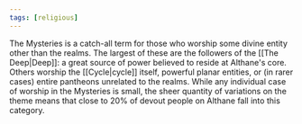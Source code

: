 ```yaml
---
tags: [religious]
---
```


The Mysteries is a catch-all term for those who worship some divine entity other than the realms. The largest of these are the followers of the [[The Deep|Deep]]: a great source of power believed to reside at Althane's core. Others worship the [[Cycle|cycle]] itself, powerful planar entities, or (in rarer cases) entire pantheons unrelated to the realms. While any individual case of worship in the Mysteries is small, the sheer quantity of variations on the theme means that close to 20% of devout people on Althane fall into this category.

